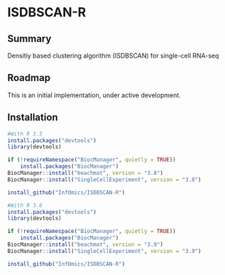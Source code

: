 # ISDBSCAN-R


## Summary 
Densitiy based clustering algorithm (ISDBSCAN) for single-cell RNA-seq

## Roadmap
This is an initial implementation, under active development.


## Installation

```R 3.5
#With R 3.5
install.packages("devtools")
library(devtools)

if (!requireNamespace("BiocManager", quietly = TRUE))
    install.packages("BiocManager")
BiocManager::install("beachmat", version = "3.8")
BiocManager::install("SingleCellExperiment", version = "3.8")

install_github("InfOmics/ISDBSCAN-R")
```

```R 3.6
#With R 3.6
install.packages("devtools")
library(devtools)

if (!requireNamespace("BiocManager", quietly = TRUE))
    install.packages("BiocManager")
BiocManager::install("beachmat", version = "3.9")
BiocManager::install("SingleCellExperiment", version = "3.9")

install_github("InfOmics/ISDBSCAN-R")
```
